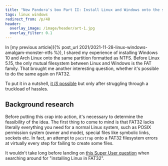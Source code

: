 ```yaml
---
title: "New Pandora's box Part II: Install Linux and Windows onto the same FAT32 partition"
tags: linux windows
redirect_from: /p/48
header:
  overlay_image: /image/header/art-1.jpg
  overlay_filter: 0.1
---
```


In [my previous article]({% post_url 2021/2021-11-28-linux-windows-amalgam-monster-ntfs %}), I shared my experience of installing Windows 10 and Arch Linux onto the same partition formatted as NTFS. Before Linux 5.15, the only mutual filesystem between Linux and Windows is the FAT family. That brought me another interesting question, whether it's possible to do the same again on FAT32.

To put it in a nutshell, [it *IS* possible][reddit] but only after struggling through a truckload of hassles.

## Background research

Before putting this crap into action, it's necessary to determine the feasibility of the idea. The first thing to come to mind is that FAT32 lacks literally everything you need for a normal Linux system, such as POSIX permission system (owner and mode), special files like symbolic links, sockets etc. In fact, an attempt to `pacstrap` onto a FAT32 filesystem errors at virtually every step for failing to create some files.

It wouldn't take long before landing on [this Super User question][su-comment] when searching around for "installing Linux in FAT32".

  [reddit]: https://www.reddit.com/r/archlinux/comments/r0k4ye/arch_windows_xp_on_the_same_fat32_partition/
  [a]: https://bbs.archlinux.org/viewtopic.php?id=173748
  [su-comment]: https://superuser.com/posts/comments/2349156
  